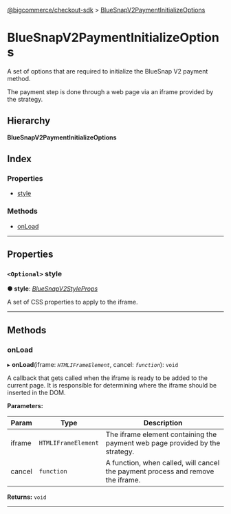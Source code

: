 [@bigcommerce/checkout-sdk](../README.md) > [BlueSnapV2PaymentInitializeOptions](../interfaces/bluesnapv2paymentinitializeoptions.md)

# BlueSnapV2PaymentInitializeOptions

A set of options that are required to initialize the BlueSnap V2 payment method.

The payment step is done through a web page via an iframe provided by the strategy.

## Hierarchy

**BlueSnapV2PaymentInitializeOptions**

## Index

### Properties

* [style](bluesnapv2paymentinitializeoptions.md#style)

### Methods

* [onLoad](bluesnapv2paymentinitializeoptions.md#onload)

---

## Properties

<a id="style"></a>

### `<Optional>` style

**● style**: *[BlueSnapV2StyleProps](bluesnapv2styleprops.md)*

A set of CSS properties to apply to the iframe.

___

## Methods

<a id="onload"></a>

###  onLoad

▸ **onLoad**(iframe: *`HTMLIFrameElement`*, cancel: *`function`*): `void`

A callback that gets called when the iframe is ready to be added to the current page. It is responsible for determining where the iframe should be inserted in the DOM.

**Parameters:**

| Param | Type | Description |
| ------ | ------ | ------ |
| iframe | `HTMLIFrameElement` |  The iframe element containing the payment web page provided by the strategy. |
| cancel | `function` |  A function, when called, will cancel the payment process and remove the iframe. |

**Returns:** `void`

___

